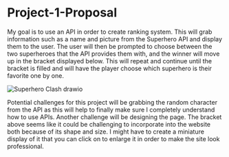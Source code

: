 # Project-1-Proposal

My goal is to use an API in order to create ranking system. This will grab information such as a name and picture from the Superhero API and display them to the user. The user will then be prompted to choose between the two superheroes that the API provides them with, and the winner will move up in the bracket displayed below. This will repeat and continue until the bracket is filled and will have the player choose which superhero is their favorite one by one.

![Superhero Clash drawio](https://github.com/AnthonyBattista02/Project-1-Proposal/assets/47795224/d74346ad-5b19-44c7-a8e4-a7ab039f3ec8)

Potential challenges for this project will be grabbing the random character from the API as this will help to finally make sure I completely understand how to use APIs. Another challenge will be designing the page. The bracket above seems like it could be challenging to incorporate into the website both because of its shape and size. I might have to create a miniature display of it that you can click on to enlarge it in order to make the site look professional. 
